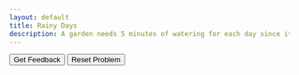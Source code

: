```yaml
---
layout: default
title: Rainy Days
description: A garden needs 5 minutes of watering for each day since it last rained. It is recommended to wait at least 2 days after rain before watering. Rearrange the blocks to create a program that will give the correct recommendation based on the days since it last rained.
---
```


<div id="sortableTrash" class="sortable-code"></div> 
<div id="sortable" class="sortable-code"></div> 
<div style="clear:both;"></div> 
<p> 
    <input id="feedbackLink" value="Get Feedback" type="button" /> 
    <input id="newInstanceLink" value="Reset Problem" type="button" /> 
</p> 
<script type="text/javascript"> 
(function(){
  var initial = "days_since_rain = int(input(&quot;Enter days since last rain: &quot;))\n" +
    "if days_since_rain &lt;= 2:\n" +
    "    print(&quot;Watering not recommended.&quot;)\n" +
    "else:\n" +
    "    water_minutes = days_since_rain * 5\n" +
    "    print(f&quot;{water_minutes} minutes of watering recommended.&quot;)\n" +
    "if days_since_rain =&gt; 2:#distractor\n" +
    "else days_since_rain &gt; 2:#distractor";
  var parsonsPuzzle = new ParsonsWidget({
    "sortableId": "sortable",
    "max_wrong_lines": 10,
    "grader": ParsonsWidget._graders.LineBasedGrader,
    "exec_limit": 2500,
    "can_indent": true,
    "x_indent": 50,
    "lang": "en",
    "show_feedback": true,
    "trashId": "sortableTrash"
  });
  parsonsPuzzle.init(initial);
  parsonsPuzzle.shuffleLines();
  $("#newInstanceLink").click(function(event){ 
      event.preventDefault(); 
      parsonsPuzzle.shuffleLines(); 
  }); 
  $("#feedbackLink").click(function(event){ 
      event.preventDefault(); 
      parsonsPuzzle.getFeedback(); 
  }); 
})(); 
</script>
